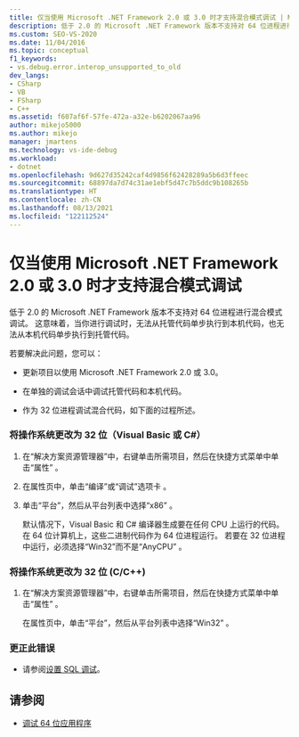 ```yaml
---
title: 仅当使用 Microsoft .NET Framework 2.0 或 3.0 时才支持混合模式调试 | Microsoft Docs
description: 低于 2.0 的 Microsoft .NET Framework 版本不支持对 64 位进程进行混合模式调试。 有关变通方法，请参阅此文。
ms.custom: SEO-VS-2020
ms.date: 11/04/2016
ms.topic: conceptual
f1_keywords:
- vs.debug.error.interop_unsupported_to_old
dev_langs:
- CSharp
- VB
- FSharp
- C++
ms.assetid: f607af6f-57fe-472a-a32e-b6202067aa96
author: mikejo5000
ms.author: mikejo
manager: jmartens
ms.technology: vs-ide-debug
ms.workload:
- dotnet
ms.openlocfilehash: 9d627d35242caf4d9856f62428289a5b6d3ffeec
ms.sourcegitcommit: 68897da7d74c31ae1ebf5d47c7b5ddc9b108265b
ms.translationtype: HT
ms.contentlocale: zh-CN
ms.lasthandoff: 08/13/2021
ms.locfileid: "122112524"
---
```

# <a name="mixed-mode-debugging-is-only-supported-when-using-microsoft-net-framework-20-or-30"></a>仅当使用 Microsoft .NET Framework 2.0 或 3.0 时才支持混合模式调试
低于 2.0 的 Microsoft .NET Framework 版本不支持对 64 位进程进行混合模式调试。 这意味着，当你进行调试时，无法从托管代码单步执行到本机代码，也无法从本机代码单步执行到托管代码。

 若要解决此问题，您可以：

- 更新项目以使用 Microsoft .NET Framework 2.0 或 3.0。

- 在单独的调试会话中调试托管代码和本机代码。

- 作为 32 位进程调试混合代码，如下面的过程所述。

### <a name="to-change-the-operating-system-to-32-bit-visual-basic-or-c"></a>将操作系统更改为 32 位（Visual Basic 或 C#）

1. 在“解决方案资源管理器”中，右键单击所需项目，然后在快捷方式菜单中单击“属性” 。

2. 在属性页中，单击“编译”或“调试”选项卡 。

3. 单击“平台”，然后从平台列表中选择“x86” 。

     默认情况下，Visual Basic 和 C# 编译器生成要在任何 CPU 上运行的代码。 在 64 位计算机上，这些二进制代码作为 64 位进程运行。 若要在 32 位进程中运行，必须选择“Win32”而不是“AnyCPU” 。

### <a name="to-change-the-operating-system-to-32-bit-cc"></a>将操作系统更改为 32 位 (C/C++)

1. 在“解决方案资源管理器”中，右键单击所需项目，然后在快捷方式菜单中单击“属性” 。

     在属性页中，单击“平台”，然后从平台列表中选择“Win32” 。

### <a name="to-correct-this-error"></a>更正此错误

- 请参阅[设置 SQL 调试](/previous-versions/visualstudio/visual-studio-2010/s4sszxst(v=vs.100))。

## <a name="see-also"></a>请参阅
- [调试 64 位应用程序](../debugger/debug-64-bit-applications.md)